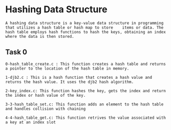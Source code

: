 # Hashing Data Structure

    A hashing data structure is a key-value data structure in programming that utilizes a hash table or hash map to store    items or data. The hash table employs hash functions to hash the keys, obtaining an index where the data is then stored.

## Task 0

    0-hash_table_create.c : This function creates a hash table and returns a pointer to the location of the hash table in memory.

    1-djb2.c : This is a hash function that creates a hash value and returns the hash value. It uses the djb2 hash algorithm.

    2-key_index.c: This function hashes the key, gets the index and return the index or hash value of the key.
    
    3-3-hash_table_set.c: This function adds an element to the hash table and handles collision with chaining
    
    4-4-hash_table_get.c: This function retrives the value associated with a key at an index slot
